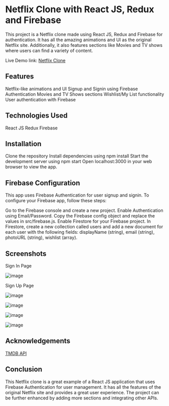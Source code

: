 # Netflix Clone with React JS, Redux and Firebase


This project is a Netflix clone made using React JS, Redux and Firebase for authentication. It has all the amazing animations and UI as the original Netflix site. Additionally, it also features sections like Movies and TV shows where users can find a variety of content.

Live Demo link: [Netflix Clone](https://shubho-netflix.netlify.app/)

## Features


Netflix-like animations and UI
Signup and Signin using Firebase Authentication
Movies and TV Shows sections
Wishlist/My List functionality
User authentication with Firebase


## Technologies Used


React JS
Redux
Firebase


## Installation


Clone the repository
Install dependencies using npm install
Start the development server using npm start
Open localhost:3000 in your web browser to view the app.


## Firebase Configuration


This app uses Firebase Authentication for user signup and signin. To configure your Firebase app, follow these steps:


Go to the Firebase console and create a new project.
Enable Authentication using Email/Password.
Copy the Firebase config object and replace the values in src/firebase.js.
Enable Firestore for your Firebase project.
In Firestore, create a new collection called users and add a new document for each user with the following fields: displayName (string), email (string), photoURL (string), wishlist (array).


## Screenshots

Sign In Page

![image](https://user-images.githubusercontent.com/81776711/221105156-f6f6cc34-5992-4743-878b-461fe3837b86.png)


Sign Up Page

![image](https://user-images.githubusercontent.com/81776711/221105292-60256fee-7d7c-40e2-91b5-70eaf4fababe.png)

![image](https://user-images.githubusercontent.com/81776711/221105334-5e838f20-ccdb-445f-a006-33d64150d80e.png)

![image](https://user-images.githubusercontent.com/81776711/221105378-b12aa92a-0c6b-4545-85e4-85149ce30589.png)

![image](https://user-images.githubusercontent.com/81776711/221105420-931a94e0-a4cf-4aba-bf23-4df9c5bb65af.png)


## Acknowledgements

[TMDB API](https://www.themoviedb.org/documentation/api)


## Conclusion


This Netflix clone is a great example of a React JS application that uses Firebase Authentication for user management. It has all the features of the original Netflix site and provides a great user experience. The project can be further enhanced by adding more sections and integrating other APIs.
